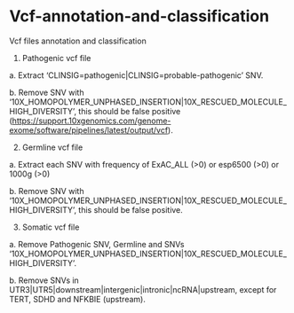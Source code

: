 # Vcf-annotation-and-classification
Vcf files annotation and classification 

1.	Pathogenic vcf file

a.	Extract ‘CLINSIG=pathogenic|CLINSIG=probable-pathogenic’ SNV.

b.	Remove SNV with ‘10X_HOMOPOLYMER_UNPHASED_INSERTION|10X_RESCUED_MOLECULE_HIGH_DIVERSITY’, this should be false positive (https://support.10xgenomics.com/genome-exome/software/pipelines/latest/output/vcf).

2.	Germline vcf file

a.	Extract each SNV with frequency of ExAC_ALL (>0) or esp6500 (>0) or 1000g (>0)

b.	Remove  SNV with ‘10X_HOMOPOLYMER_UNPHASED_INSERTION|10X_RESCUED_MOLECULE_HIGH_DIVERSITY’, this should be false positive.

3.	Somatic vcf file 

a.	Remove Pathogenic SNV, Germline and SNVs ‘10X_HOMOPOLYMER_UNPHASED_INSERTION|10X_RESCUED_MOLECULE_HIGH_DIVERSITY’. 

b.	Remove SNVs in UTR3|UTR5|downstream|intergenic|intronic|ncRNA|upstream, except for TERT, SDHD and NFKBIE (upstream). 

